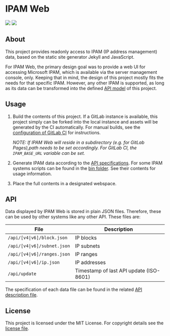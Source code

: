 # IPAM Web

[![](https://img.shields.io/github/issues-raw/alehaa/ipam-web.svg?style=flat-square)](https://github.com/alehaa/ipam-web/issues)
[![](https://img.shields.io/badge/license-MIT-blue.svg?style=flat-square)](LICENSE)


## About

This project provides readonly access to IPAM (IP address management) data,
based on the static site generator Jekyll and JavaScript.

For IPAM Web, the primary design goal was to provide a web UI for accessing
Microsoft IPAM, which is available via the server management console, only.
Keeping that in mind, the design of this project mostly fits the needs for that
specific IPAM. However, any other IPAM is supported, as long as its data can be
transformed into the defined [API model](#API) of this project.


## Usage

1. Build the contents of this project. If a GitLab instance is available, this
   project simply can be forked into the local instance and assets will be
   generated by the CI automatically. For manual builds, see the
   [configuration of GitLab CI](.gitlab-ci.yml) for instructions.

   *NOTE: If IPAM Web will reside in a subdirectory (e.g. for GitLab Pages),path
   needs to be set accordingly. For GitLab CI, the `IPAM_BASE_URL` variable can
   be set.*

1. Generate IPAM data according to the [API specifications](#API). For some IPAM
   systems scripts can be found in the [bin folder](bin). See their contents for
   usage information.

1. Place the full contents in a designated webspace.


## API

Data displayed by IPAM Web is stored in plain JSON files. Therefore, these can
be used by other systems like any other API. These files are:

|File|Description|
|-|-|
|`/api/[v4\|v6]/block.json` |IP blocks|
|`/api/[v4\|v6]/subnet.json`|IP subnets|
|`/api/[v4\|v6]/ranges.json`|IP ranges|
|`/api/[v4\|v6]/ip.json`    |IP addresses|
|`/api/update`              |Timestamp of last API update (ISO-8601)|

The specification of each data file can be found in the related
[API description file](_data/api).


## License

This project is licensed under the MIT License. For copyright details see the
[license file](LICENSE).
